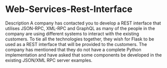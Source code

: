 # Web-Services-Rest-Interface
 Description A company has contacted you to develop a REST interface that utilises JSON-RPC, XML-RPC and  GraphQL as many of the people in the company are using different systems to interact with the  existing customers. To tie all the technologies together, they wish for Flask to be used as a REST  interface that will be provided to the customers. The company has mentioned that they do not have a complete Python implementation and have  asked that some components be developed in the existing JSON/XML RPC server examples.
